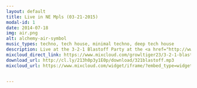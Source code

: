 ```yaml
---
layout: default
title: Live in NE Mpls (03-21-2015)
modal-id: 1
date: 2014-07-18
img: air.png
alt: alchemy-air-symbol
music_types: techno, tech house, minimal techno, deep tech house
description: Live at the 3-2-1 Blastoff Party at the <a href="http://www.rabbitholestudiosmpls.com/">Rabbit Hole.</a> Last 45 min or so added afterwards to make up for performance interruptions. A late set at an early time.
mixcloud_direct_link: https://www.mixcloud.com/growltiger23/3-2-1-blastoff/
download_url: http://cl.ly/213h0p3y1E0p/download/321blastoff.mp3
mixcloud_url: https://www.mixcloud.com/widget/iframe/?embed_type=widget_standard&amp;embed_uuid=0f246e28-e144-415d-9f8e-404e55be2917&amp;feed=https%3A%2F%2Fwww.mixcloud.com%2Fgrowltiger23%2F3-2-1-blastoff%2F&amp;hide_cover=1&amp;hide_tracklist=1&amp;replace=0


---
```

